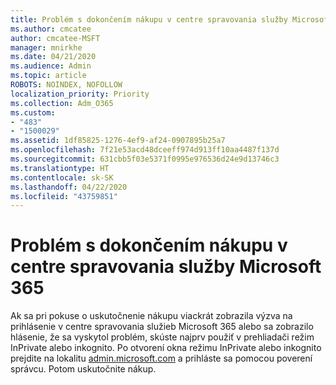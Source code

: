 ```yaml
---
title: Problém s dokončením nákupu v centre spravovania služby Microsoft 365
ms.author: cmcatee
author: cmcatee-MSFT
manager: mnirkhe
ms.date: 04/21/2020
ms.audience: Admin
ms.topic: article
ROBOTS: NOINDEX, NOFOLLOW
localization_priority: Priority
ms.collection: Adm_O365
ms.custom:
- "483"
- "1500029"
ms.assetid: 1df85825-1276-4ef9-af24-0907895b25a7
ms.openlocfilehash: 7f21e53acd48dceeff974d913ff10aa4487f137d
ms.sourcegitcommit: 631cbb5f03e5371f0995e976536d24e9d13746c3
ms.translationtype: HT
ms.contentlocale: sk-SK
ms.lasthandoff: 04/22/2020
ms.locfileid: "43759851"
---
```

# <a name="trouble-completing-a-purchase-in-the-microsoft-365-admin-center"></a>Problém s dokončením nákupu v centre spravovania služby Microsoft 365

Ak sa pri pokuse o uskutočnenie nákupu viackrát zobrazila výzva na prihlásenie v centre spravovania služieb Microsoft 365 alebo sa zobrazilo hlásenie, že sa vyskytol problém, skúste najprv použiť v prehliadači režim InPrivate alebo inkognito. Po otvorení okna režimu InPrivate alebo inkognito prejdite na lokalitu [admin.microsoft.com](https://admin.microsoft.com) a prihláste sa pomocou poverení správcu. Potom uskutočnite nákup.